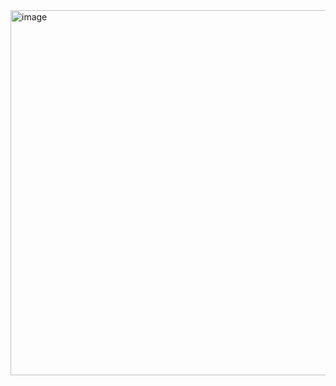  <img width="1026" height="584" alt="image" src="https://github.com/user-attachments/assets/1616d478-9846-4cdb-8bc0-5a92327ba58c" />
